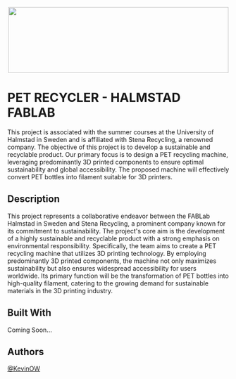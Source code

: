 <p align="center">
  <img width="500" height="150" src="https://i.imgur.com/0Yd6wvD.png">
</p>



# PET RECYCLER - HALMSTAD FABLAB

This project is associated with the summer courses at the University of Halmstad in Sweden and is affiliated with Stena Recycling, a renowned company. The objective of this project is to develop a sustainable and recyclable product. Our primary focus is to design a PET recycling machine, leveraging predominantly 3D printed components to ensure optimal sustainability and global accessibility. The proposed machine will effectively convert PET bottles into filament suitable for 3D printers.


## Description
This project represents a collaborative endeavor between the FABLab Halmstad in Sweden and Stena Recycling, a prominent company known for its commitment to sustainability. The project's core aim is the development of a highly sustainable and recyclable product with a strong emphasis on environmental responsibility. Specifically, the team aims to create a PET recycling machine that utilizes 3D printing technology. By employing predominantly 3D printed components, the machine not only maximizes sustainability but also ensures widespread accessibility for users worldwide. Its primary function will be the transformation of PET bottles into high-quality filament, catering to the growing demand for sustainable materials in the 3D printing industry.

## Built With
Coming Soon...

## Authors
[@KevinOW](https://github.com/KevinOW)
